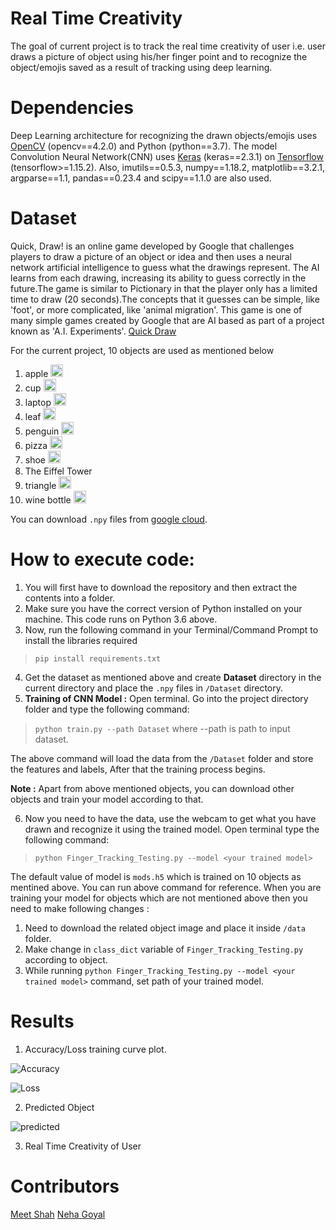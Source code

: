 # Real Time Creativity

The goal of current project is to track the real time creativity of user i.e. user draws a picture of object using his/her finger point and to recognize the object/emojis saved as a result of tracking using deep learning.

# Dependencies
Deep Learning architecture for recognizing the drawn objects/emojis uses [OpenCV](https://opencv.org/) (opencv==4.2.0) and Python (python==3.7). The model Convolution Neural Network(CNN) uses [Keras](https://keras.io/) (keras==2.3.1) on [Tensorflow](https://www.tensorflow.org/) (tensorflow>=1.15.2). Also, imutils==0.5.3, numpy==1.18.2, matplotlib==3.2.1, argparse==1.1, pandas==0.23.4 and scipy==1.1.0 are also used.

# Dataset
Quick, Draw! is an online game developed by Google that challenges players to draw a picture of an object or idea and then uses a neural network artificial intelligence to guess what the drawings represent. The AI learns from each drawing, increasing its ability to guess correctly in the future.The game is similar to Pictionary in that the player only has a limited time to draw (20 seconds).The concepts that it guesses can be simple, like 'foot', or more complicated, like 'animal migration'. This game is one of many simple games created by Google that are AI based as part of a project known as 'A.I. Experiments'. [Quick Draw](https://quickdraw.withgoogle.com/)

For the current project, 10 objects are used as mentioned below
1. apple <img src="https://github.com/Devashi-Choudhary/Real_Time_Creativity/blob/master/data/Apple.png" width="20">
2. cup <img src="https://github.com/Devashi-Choudhary/Real_Time_Creativity/blob/master/data/Cup.png" width="20">
3. laptop <img src="https://github.com/Devashi-Choudhary/Real_Time_Creativity/blob/master/data/Laptop.png" width="20">
4. leaf <img src="https://github.com/Devashi-Choudhary/Real_Time_Creativity/blob/master/data/Leaf.png" width="20">
5. penguin <img src="https://github.com/Devashi-Choudhary/Real_Time_Creativity/blob/master/data/Penguin.png" width="20">
6. pizza <img src="https://github.com/Devashi-Choudhary/Real_Time_Creativity/blob/master/data/Pizza.png" width="20">
7. shoe <img src="https://github.com/Devashi-Choudhary/Real_Time_Creativity/blob/master/data/Shoe.png" width="20">
8. The Eiffel Tower <img src="https://github.com/Devashi-Choudhary/Real_Time_Creativity/blob/master/data/The-Eiffel-Tower.png" width="15">
9. triangle <img src="https://github.com/Devashi-Choudhary/Real_Time_Creativity/blob/master/data/Triangle.png" width="20">
10. wine bottle <img src="https://github.com/Devashi-Choudhary/Real_Time_Creativity/blob/master/data/Wine-Bottle.png" width="20">

You can download `.npy` files from [google cloud](https://console.cloud.google.com/storage/browser/quickdraw_dataset/full/numpy_bitmap). 


# How to execute code:
1. You will first have to download the repository and then extract the contents into a folder.
2. Make sure you have the correct version of Python installed on your machine. This code runs on Python 3.6 above.
3. Now, run the following command in your Terminal/Command Prompt to install the libraries required
> `pip install requirements.txt`
4. Get the dataset as mentioned above  and create **Dataset** directory in the current directory and place the `.npy` files in `/Dataset` directory.
5. **Training of CNN Model :** Open terminal. Go into the project directory folder and type the following command:
> `python train.py --path Dataset` where --path is path to input dataset.

The above command will load the data from the `/Dataset` folder and store the features and labels, After that the training process begins.

**Note :** Apart from above mentioned objects, you can download other objects and train your model according to that.

6. Now you need to have the data, use the webcam to get what you have drawn and recognize it using the trained model. Open terminal type the following command:
> `python Finger_Tracking_Testing.py --model <your trained model>` 

The default value of model is `mods.h5` which is trained on 10 objects as mentined above. You can run above command for reference. When you are training your model for objects which are not mentioned above then you need to make following changes : 

1. Need to download the related object image and place it inside `/data` folder.
2. Make change in `class_dict` variable of `Finger_Tracking_Testing.py` according to object.
3. While running  `python Finger_Tracking_Testing.py --model <your trained model>` command, set path of your trained model.

# Results

1. Accuracy/Loss training curve plot.

![Accuracy](https://github.com/Devashi-Choudhary/Real_Time_Creativity/blob/master/Results/Accuracy.png)

![Loss](https://github.com/Devashi-Choudhary/Real_Time_Creativity/blob/master/Results/Loss.png)


2. Predicted Object

![predicted](https://github.com/Devashi-Choudhary/Real_Time_Creativity/blob/master/Results/output.JPG)

3. Real Time Creativity of User

# Contributors

[Meet Shah](https://github.com/mit41196)
[Neha Goyal](https://github.com/Neha-Goyal)
